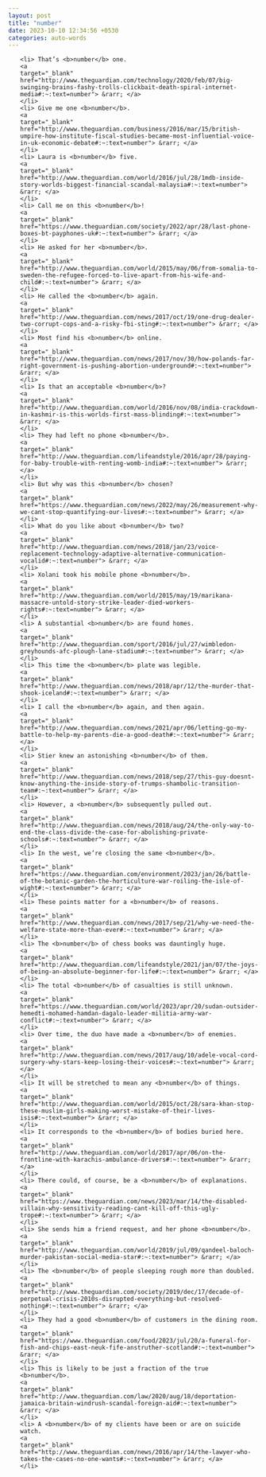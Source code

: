 ```yaml
---
layout: post
title: "number"
date: 2023-10-10 12:34:56 +0530
categories: auto-words
---
```

<ol>

    <li> That’s <b>number</b> one.
    <a 
    target="_blank" 
    href="http://www.theguardian.com/technology/2020/feb/07/big-swinging-brains-fashy-trolls-clickbait-death-spiral-internet-media#:~:text=number"> &rarr; </a>
    </li>
    <li> Give me one <b>number</b>.
    <a 
    target="_blank" 
    href="http://www.theguardian.com/business/2016/mar/15/british-umpire-how-institute-fiscal-studies-became-most-influential-voice-in-uk-economic-debate#:~:text=number"> &rarr; </a>
    </li>
    <li> Laura is <b>number</b> five.
    <a 
    target="_blank" 
    href="http://www.theguardian.com/world/2016/jul/28/1mdb-inside-story-worlds-biggest-financial-scandal-malaysia#:~:text=number"> &rarr; </a>
    </li>
    <li> Call me on this <b>number</b>!
    <a 
    target="_blank" 
    href="https://www.theguardian.com/society/2022/apr/28/last-phone-boxes-bt-payphones-uk#:~:text=number"> &rarr; </a>
    </li>
    <li> He asked for her <b>number</b>.
    <a 
    target="_blank" 
    href="http://www.theguardian.com/world/2015/may/06/from-somalia-to-sweden-the-refugee-forced-to-live-apart-from-his-wife-and-child#:~:text=number"> &rarr; </a>
    </li>
    <li> He called the <b>number</b> again.
    <a 
    target="_blank" 
    href="http://www.theguardian.com/news/2017/oct/19/one-drug-dealer-two-corrupt-cops-and-a-risky-fbi-sting#:~:text=number"> &rarr; </a>
    </li>
    <li> Most find his <b>number</b> online.
    <a 
    target="_blank" 
    href="http://www.theguardian.com/news/2017/nov/30/how-polands-far-right-government-is-pushing-abortion-underground#:~:text=number"> &rarr; </a>
    </li>
    <li> Is that an acceptable <b>number</b>?
    <a 
    target="_blank" 
    href="http://www.theguardian.com/world/2016/nov/08/india-crackdown-in-kashmir-is-this-worlds-first-mass-blinding#:~:text=number"> &rarr; </a>
    </li>
    <li> They had left no phone <b>number</b>.
    <a 
    target="_blank" 
    href="http://www.theguardian.com/lifeandstyle/2016/apr/28/paying-for-baby-trouble-with-renting-womb-india#:~:text=number"> &rarr; </a>
    </li>
    <li> But why was this <b>number</b> chosen?
    <a 
    target="_blank" 
    href="https://www.theguardian.com/news/2022/may/26/measurement-why-we-cant-stop-quantifying-our-lives#:~:text=number"> &rarr; </a>
    </li>
    <li> What do you like about <b>number</b> two?
    <a 
    target="_blank" 
    href="http://www.theguardian.com/news/2018/jan/23/voice-replacement-technology-adaptive-alternative-communication-vocalid#:~:text=number"> &rarr; </a>
    </li>
    <li> Xolani took his mobile phone <b>number</b>.
    <a 
    target="_blank" 
    href="http://www.theguardian.com/world/2015/may/19/marikana-massacre-untold-story-strike-leader-died-workers-rights#:~:text=number"> &rarr; </a>
    </li>
    <li> A substantial <b>number</b> are found homes.
    <a 
    target="_blank" 
    href="http://www.theguardian.com/sport/2016/jul/27/wimbledon-greyhounds-afc-plough-lane-stadium#:~:text=number"> &rarr; </a>
    </li>
    <li> This time the <b>number</b> plate was legible.
    <a 
    target="_blank" 
    href="http://www.theguardian.com/news/2018/apr/12/the-murder-that-shook-iceland#:~:text=number"> &rarr; </a>
    </li>
    <li> I call the <b>number</b> again, and then again.
    <a 
    target="_blank" 
    href="http://www.theguardian.com/news/2021/apr/06/letting-go-my-battle-to-help-my-parents-die-a-good-death#:~:text=number"> &rarr; </a>
    </li>
    <li> Stier knew an astonishing <b>number</b> of them.
    <a 
    target="_blank" 
    href="http://www.theguardian.com/news/2018/sep/27/this-guy-doesnt-know-anything-the-inside-story-of-trumps-shambolic-transition-team#:~:text=number"> &rarr; </a>
    </li>
    <li> However, a <b>number</b> subsequently pulled out.
    <a 
    target="_blank" 
    href="http://www.theguardian.com/news/2018/aug/24/the-only-way-to-end-the-class-divide-the-case-for-abolishing-private-schools#:~:text=number"> &rarr; </a>
    </li>
    <li> In the west, we’re closing the same <b>number</b>.
    <a 
    target="_blank" 
    href="https://www.theguardian.com/environment/2023/jan/26/battle-of-the-botanic-garden-the-horticulture-war-roiling-the-isle-of-wight#:~:text=number"> &rarr; </a>
    </li>
    <li> These points matter for a <b>number</b> of reasons.
    <a 
    target="_blank" 
    href="http://www.theguardian.com/news/2017/sep/21/why-we-need-the-welfare-state-more-than-ever#:~:text=number"> &rarr; </a>
    </li>
    <li> The <b>number</b> of chess books was dauntingly huge.
    <a 
    target="_blank" 
    href="http://www.theguardian.com/lifeandstyle/2021/jan/07/the-joys-of-being-an-absolute-beginner-for-life#:~:text=number"> &rarr; </a>
    </li>
    <li> The total <b>number</b> of casualties is still unknown.
    <a 
    target="_blank" 
    href="https://www.theguardian.com/world/2023/apr/20/sudan-outsider-hemedti-mohamed-hamdan-dagalo-leader-militia-army-war-conflict#:~:text=number"> &rarr; </a>
    </li>
    <li> Over time, the duo have made a <b>number</b> of enemies.
    <a 
    target="_blank" 
    href="http://www.theguardian.com/news/2017/aug/10/adele-vocal-cord-surgery-why-stars-keep-losing-their-voices#:~:text=number"> &rarr; </a>
    </li>
    <li> It will be stretched to mean any <b>number</b> of things.
    <a 
    target="_blank" 
    href="http://www.theguardian.com/world/2015/oct/28/sara-khan-stop-these-muslim-girls-making-worst-mistake-of-their-lives-isis#:~:text=number"> &rarr; </a>
    </li>
    <li> It corresponds to the <b>number</b> of bodies buried here.
    <a 
    target="_blank" 
    href="http://www.theguardian.com/world/2017/apr/06/on-the-frontline-with-karachis-ambulance-drivers#:~:text=number"> &rarr; </a>
    </li>
    <li> There could, of course, be a <b>number</b> of explanations.
    <a 
    target="_blank" 
    href="https://www.theguardian.com/news/2023/mar/14/the-disabled-villain-why-sensitivity-reading-cant-kill-off-this-ugly-trope#:~:text=number"> &rarr; </a>
    </li>
    <li> She sends him a friend request, and her phone <b>number</b>.
    <a 
    target="_blank" 
    href="http://www.theguardian.com/world/2019/jul/09/qandeel-baloch-murder-pakistan-social-media-star#:~:text=number"> &rarr; </a>
    </li>
    <li> The <b>number</b> of people sleeping rough more than doubled.
    <a 
    target="_blank" 
    href="http://www.theguardian.com/society/2019/dec/17/decade-of-perpetual-crisis-2010s-disrupted-everything-but-resolved-nothing#:~:text=number"> &rarr; </a>
    </li>
    <li> They had a good <b>number</b> of customers in the dining room.
    <a 
    target="_blank" 
    href="https://www.theguardian.com/food/2023/jul/20/a-funeral-for-fish-and-chips-east-neuk-fife-anstruther-scotland#:~:text=number"> &rarr; </a>
    </li>
    <li> This is likely to be just a fraction of the true <b>number</b>.
    <a 
    target="_blank" 
    href="http://www.theguardian.com/law/2020/aug/18/deportation-jamaica-britain-windrush-scandal-foreign-aid#:~:text=number"> &rarr; </a>
    </li>
    <li> A <b>number</b> of my clients have been or are on suicide watch.
    <a 
    target="_blank" 
    href="http://www.theguardian.com/news/2016/apr/14/the-lawyer-who-takes-the-cases-no-one-wants#:~:text=number"> &rarr; </a>
    </li>